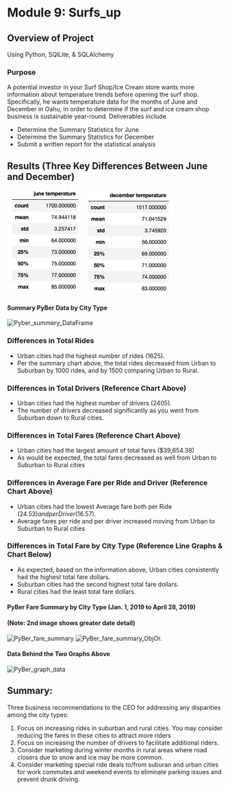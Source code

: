 # Module 9: Surfs_up

## Overview of Project
Using Python, SQlLite, & SQLAlchemy

### Purpose
A potential investor in your Surf Shop/Ice Cream store wants more information about temperature trends before opening the surf shop. Specifically, he wants temperature data for the months of June and December in Oahu, in order to determine if the surf and ice cream shop business is sustainable year-round.  Deliverables include
* Determine the Summary Statistics for June
* Determine the Summary Statistics for December
* Submit a written report for the statistical analysis
 
## Results (Three Key Differences Between June and December)

![June_Temps](june_temp_stats.png) ![December_Temps](december_temp_stats.png)

#### Summary PyBer Data by City Type
![Pyber_summery_DataFrame](analysis/PyBer_summary_analysis.png)

### Differences in Total Rides
* Urban cities had the highest number of rides (1625).
* Per the summary chart above, the total rides decreased from Urban to Suburban by 1000 rides, and by 1500 comparing Urban to Rural.

### Differences in Total Drivers (Reference Chart Above)
* Urban cities had the highest number of drivers (2405).
* The number of drivers decreased significantly as you went from Suburban down to Rural cities.

### Differences in Total Fares (Reference Chart Above)
* Urban cities had the largest amount of total fares ($39,854.38)
* As would be expected, the total fares decreased as well from Urban to Suburban to Rural cities

### Differences in Average Fare per Ride and Driver (Reference Chart Above)
* Urban cities had the lowest Average fare both per Ride ($24.53) and per Driver ($16.57).
* Average fares per ride and per driver increased moving from Urban to Suburban to Rural cities

### Differences in Total Fare by City Type (Reference Line Graphs & Chart Below)
* As expected, based on the information above, Urban cities consistently had the highest total fare dollars.
* Suburban cities had the second highest total fare dollars.
* Rural cities had the least total fare dollars.


#### PyBer Fare Summary by City Type (Jan. 1, 2019 to April 28, 2019)
#### (Note: 2nd image shows greater date detail)
![PyBer_fare_summary](analysis/PyBer_fare_summary.png)   ![PyBer_fare_summary_ObjOr.](analysis/PyBer_fare_summary_object_oriented.png)

#### Data Behind the Two Graphs Above
![PyBer_graph_data](analysis/PyBer_graph_data.png)



## Summary: 
Three business recommendations to the CEO for addressing any disparities among the city types:
1. Focus on increasing rides in suburban and rural cities.  You may consider reducing the fares in these cities to attract more riders
2. Focus on increasing the number of drivers to facilitate additional riders.
3. Consider marketing during winter months in rural areas where road closers due to snow and ice may be more common.
4. Consider marketing special ride deals to/from suburan and urban cities for work commutes and weekend events to eliminate parking issues and prevent drunk driving.

